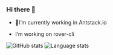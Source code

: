### Hi there 👋



- 🔭I’m currently working in Antstack.io 

-  I’m working on rover-cli


![GitHub stats](https://github-readme-stats.vercel.app/api?username=DheerajGBhatt&show_icons=true&theme=dark ) ![Language stats]( https://github-readme-stats.vercel.app/api/top-langs/?username=DheerajGBhatt&show_icons=true&theme=dark)

